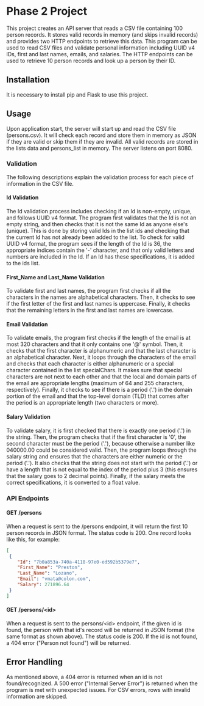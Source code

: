 # Phase 2 Project

This project creates an API server that reads a CSV file containing 100 person records. It stores valid records in memory (and skips invalid records) and provides two HTTP endpoints to retrieve this data. This program can be used to read CSV files and validate personal information including UUID v4 IDs, first and last names, emails, and salaries. The HTTP endpoints can be used to retrieve 10 person records and look up a person by their ID.

## Installation

It is necessary to install pip and Flask to use this project.

## Usage

Upon application start, the server will start up and read the CSV file (persons.csv). It will check each record and store them in memory as JSON if they are valid or skip them if they are invalid. All valid records are stored in the lists data and persons_list in memory. The server listens on port 8080.

### Validation

The following descriptions explain the validation process for each piece of information in the CSV file.

#### Id Validation

The Id validation process includes checking if an Id is non-empty, unique, and follows UUID v4 format. The program first validates that the Id is not an empty string, and then checks that it is not the same Id as anyone else's (unique). This is done by storing valid Ids in the list ids and checking that the current Id has not already been added to the list. To check for valid UUID v4 format, the program sees if the length of the Id is 36, the appropriate indices contain the '-' character, and that only valid letters and numbers are included in the Id. If an Id has these specifications, it is added to the ids list.

#### First_Name and Last_Name Validation

To validate first and last names, the program first checks if all the characters in the names are alphabetical characters. Then, it checks to see if the first letter of the first and last names is uppercase. Finally, it checks that the remaining letters in the first and last names are lowercase.

#### Email Validation

To validate emails, the program first checks if the length of the email is at most 320 characters and that it only contains one '@' symbol. Then, it checks that the first character is alphanumeric and that the last character is an alphabetical character. Next, it loops through the characters of the email and checks that each character is either alphanumeric or a special character contained in the list specialChars. It makes sure that special characters are not next to each other and that the local and domain parts of the email are appropriate lengths (maximum of 64 and 255 characters, respectively). Finally, it checks to see if there is a period ('.') in the domain portion of the email and that the top-level domain (TLD) that comes after the period is an appropriate length (two characters or more).

#### Salary Validation

To validate salary, it is first checked that there is exactly one period ('.') in the string. Then, the program checks that if the first character is '0', the second character must be the period ('.'), because otherwise a number like 040000.00 could be considered valid. Then, the program loops through the salary string and ensures that the characters are either numeric or the period ('.'). It also checks that the string does not start with the period ('.') or have a length that is not equal to the index of the period plus 3 (this ensures that the salary goes to 2 decimal points). Finally, if the salary meets the correct specifications, it is converted to a float value.

### API Endpoints

#### GET /persons

When a request is sent to the /persons endpoint, it will return the first 10 person records in JSON format. The status code is 200. One record looks like this, for example:

```json
[
 {
    "Id": "7b0a853a-740a-4118-97e0-ed592b5379e7",
    "First_Name": "Preston",
    "Last_Name": "Lozano",
    "Email": "vmata@colon.com",
    "Salary": 271896.64
 }
]
```

#### GET /persons/\<id\>

When a request is sent to the persons/\<id\> endpoint, if the given id is found, the person with that id's record will be returned in JSON format (the same format as shown above). The status code is 200. If the id is not found, a 404 error ("Person not found") will be returned.

## Error Handling

As mentioned above, a 404 error is returned when an id is not found/recognized. A 500 error ("Internal Server Error") is returned when the program is met with unexpected issues. For CSV errors, rows with invalid information are skipped.
